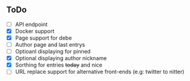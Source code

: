 ## ToDo
- [ ] API endpoint
- [x] Docker support
- [x] Page support for debe
- [ ] Author page and last entrys
- [ ] Optioanl displaying for pinned
- [x] Optional displaying author nickname
- [x] Sorthing for entries ~~today~~ and nice
- [ ] URL replace support for alternative front-ends (e.g: twitter to nitter)
